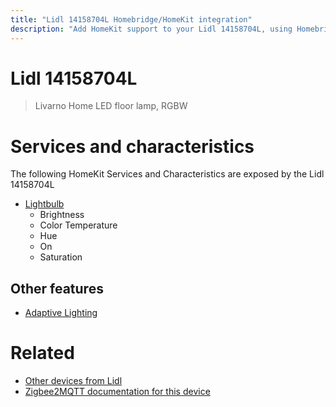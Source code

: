 ```yaml
---
title: "Lidl 14158704L Homebridge/HomeKit integration"
description: "Add HomeKit support to your Lidl 14158704L, using Homebridge, Zigbee2MQTT and homebridge-z2m."
---
```

<!---
This file has been GENERATED using src/docgen/docgen.ts
DO NOT EDIT THIS FILE MANUALLY!
-->
# Lidl 14158704L
> Livarno Home LED floor lamp, RGBW


# Services and characteristics
The following HomeKit Services and Characteristics are exposed by
the Lidl 14158704L

* [Lightbulb](../../light.md)
  * Brightness
  * Color Temperature
  * Hue
  * On
  * Saturation


## Other features
* [Adaptive Lighting](../../light.md)


# Related
* [Other devices from Lidl](../index.md#lidl)
* [Zigbee2MQTT documentation for this device](https://www.zigbee2mqtt.io/devices/14158704L.html)
